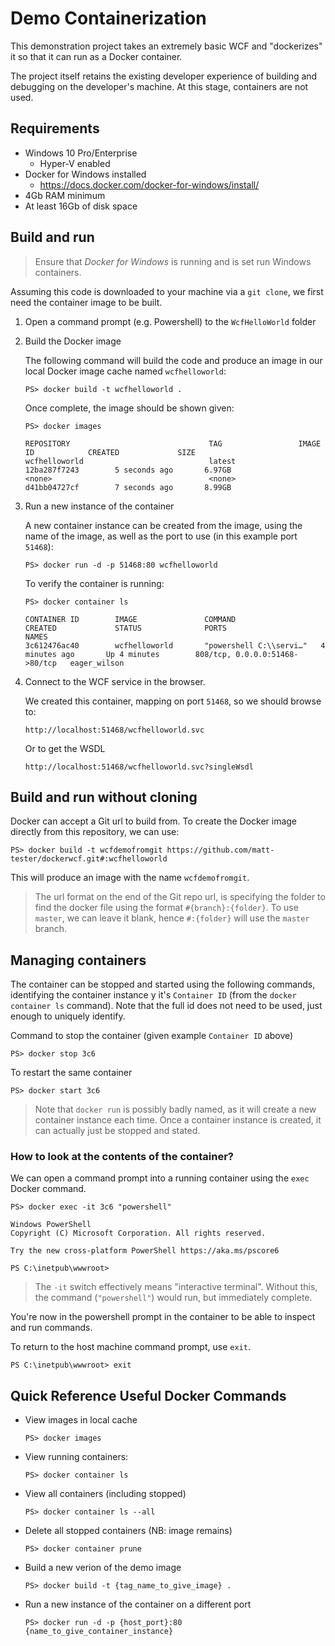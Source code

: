 # Demo Containerization

This demonstration project takes an extremely basic WCF and "dockerizes" it so that it can run as a Docker container. 

The project itself retains the existing developer experience of building and debugging on the developer's machine. At this stage, containers are not used.

## Requirements

* Windows 10 Pro/Enterprise
  * Hyper-V enabled
* Docker for Windows installed
  * https://docs.docker.com/docker-for-windows/install/
* 4Gb RAM minimum
* At least 16Gb of disk space

## Build and run

> Ensure that *Docker for Windows* is running and is set run Windows containers. 

Assuming this code is downloaded to your machine via a `git clone`, we first need the container image to be built. 

1. Open a command prompt (e.g. Powershell) to the `WcfHelloWorld` folder
2. Build the Docker image
   
    The following command will build the code and produce an image in our local Docker image cache named `wcfhelloworld`:

    ```
    PS> docker build -t wcfhelloworld .
    ```

    Once complete, the image should be shown given:

    ```
    PS> docker images

    REPOSITORY                               TAG                 IMAGE ID            CREATED             SIZE
   wcfhelloworld                            latest              12ba287f7243        5 seconds ago       6.97GB
   <none>                                   <none>              d41bb04727cf        7 seconds ago       8.99GB
    ``` 

3. Run a new instance of the container
   
   A new container instance can be created from the image, using the name of the image, as well as the port to use (in this example port `51468`):

   ```
   PS> docker run -d -p 51468:80 wcfhelloworld
   ```

   To verify the container is running:

   ```
   PS> docker container ls

   CONTAINER ID        IMAGE               COMMAND                   CREATED             STATUS              PORTS                            NAMES
   3c612476ac40        wcfhelloworld       "powershell C:\\servi…"   4 minutes ago       Up 4 minutes        808/tcp, 0.0.0.0:51468->80/tcp   eager_wilson
   ```

4. Connect to the WCF service in the browser.

   We created this container, mapping on port `51468`, so we should browse to:
   
   ```
   http://localhost:51468/wcfhelloworld.svc
   ```
   Or to get the WSDL

   ```
   http://localhost:51468/wcfhelloworld.svc?singleWsdl
   ```

## Build and run without cloning

Docker can accept a Git url to build from. To create the Docker image directly from this repository, we can use:

```
PS> docker build -t wcfdemofromgit https://github.com/matt-tester/dockerwcf.git#:wcfhelloworld
```

This will produce an image with the name `wcfdemofromgit`.

> The url format on the end of the Git repo url, is specifying the folder to find the docker file using the format `#{branch}:{folder}`. To use `master`, we can leave it blank, hence `#:{folder}` will use the `master` branch.

## Managing containers

The container can be stopped and started using the following commands, identifying the container instance y it's `Container ID` (from the `docker container ls` command). Note that the full id does not need to be used, just enough to uniquely identify.


Command to stop the container (given example `Container ID` above)
```
PS> docker stop 3c6
```

To restart the same container
```
PS> docker start 3c6
```

> Note that `docker run` is possibly badly named, as it will create a new container instance each time. Once a container instance is created, it can actually just be stopped and stated.

### How to look at the contents of the container?

We can open a command prompt into a running container using the `exec` Docker command.

```
PS> docker exec -it 3c6 "powershell"

Windows PowerShell
Copyright (C) Microsoft Corporation. All rights reserved.

Try the new cross-platform PowerShell https://aka.ms/pscore6

PS C:\inetpub\wwwroot> 
```

> The `-it` switch effectively means "interactive terminal". Without this, the command (`"powershell"`) would run, but immediately complete.

You're now in the powershell prompt in the container to be able to inspect and run commands.

To return to the host machine command prompt, use `exit`.

```
PS C:\inetpub\wwwroot> exit
```


## Quick Reference Useful Docker Commands
* View images in local cache
    ```
    PS> docker images
    ```
* View running containers:
    ```
    PS> docker container ls
    ```
* View all containers (including stopped)
    ```
    PS> docker container ls --all
    ```
* Delete all stopped containers (NB: image remains)
    ```
    PS> docker container prune
    ```
* Build a new verion of the demo image
    ```
    PS> docker build -t {tag_name_to_give_image} .
    ```
* Run a new instance of the container on a different port
    ```
    PS> docker run -d -p {host_port}:80 {name_to_give_container_instance}
    ```
